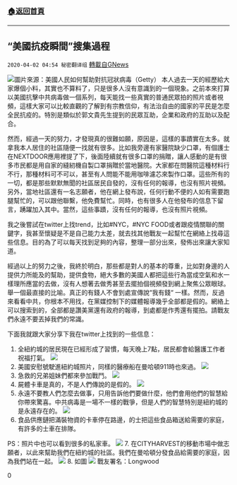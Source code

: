 ###  [:house:返回首頁](https://github.com/ourhimalayas/txt)
---

## “美國抗疫瞬間”搜集過程
`2020-04-02 04:54 秘密翻译组` [轉載自GNews](https://gnews.org/zh-hant/159914/)

![](https://s3-ap-northeast-1.amazonaws.com/news.guo.offload.media/wp-content/uploads/2020/04/02045035/gettyimages-1207960430.jpg)圖片來源：美國人民如何幫助對抗冠狀病毒（Getty） 
本人過去一天的經歷給大家爆個小料，其實也不算料了，只是很多人沒有意識到的一個現象。之前本來打算以美國抗擊中共病毒做一個系列，每天能找一些真實的普通民眾拍的照片或者視頻，這樣大家可以比較直觀的了解到有宗教信仰，有法治自由的國家的平民是怎麼全民抗疫的。特別是類似於郭文貴先生提到的民眾互助，企業和政府的互助以及配合。

然而，經過一天的努力，才發現真的很難如願，原因是，這樣的事蹟實在太多。就拿我本人居住的社區隨便一找就有很多。比如我旁邊有家醫院缺少口罩，有個護士在NEXTDOOR應用裡提了下，後面陸續就有很多口罩的捐贈，讓人感動的是有很多市民都是用自家的縫紉機自製口罩捐贈於當地醫院。大家都在問醫院這種材料行不行，那種材料可不可以，甚至有人問能不能用咖啡濾芯來製作口罩。這些所有的一切，都是那些默默無聞的社區居民自發的，沒有任何的報導，也沒有照片視頻。另外，當地社區還有一名志願者，他在網上發布說，任何行動不便的人如有需要跑腿幫忙的，可以跟他聯繫，他免費幫忙。同時，也有很多人在他發布的信息下留言，踴躍加入其中。當然，這些事蹟，沒有任何的報導，也沒有照片視頻。

我之後嘗試在twitter上找trend，比如#NYC，#NYC FOOD或者跟疫情關聯的關鍵字，我甚至懷疑是不是自己能力太差，就去找其他戰友一起幫忙在網絡上找尋這些信息。目的為了可以每天找到足夠的內容，整理一部分出來，發佈出來讓大家知道。

經過以上的努力之後，我終於明白，那些都是對人的基本的尊重，比如對身邊的人提供力所能及的幫助，提供食物，絕大多數的美國人都把這些行為當成空氣和水一樣理所應當的去做，沒有人想著去做秀甚至去擺拍個視頻發到網上聚焦公眾眼球。舉一個最直接的比喻。真正的有錢人不會到處宣傳說“我有錢“ 一樣。然而，反過來看看中共，你根本不用找，在黨媒控制下的媒體報導幾乎全部都是假的。網絡上可以搜索到的，全部都是讚美黨還有政府的報導，到處都是作秀還有擺拍。請戰友們永遠不要丟掉我們的常識。

下面我就跟大家分享下我在twitter上找到的一些信息：

1. 全紐約城的居民現在已經形成了習慣，每天晚上7點，居民都會給醫護工作者祝福打氣。
![](https://s3-ap-northeast-1.amazonaws.com/news.guo.offload.media/wp-content/uploads/2020/04/02042848/Picture-1-12.png)
2. 美國安慰號駛進紐約城照片，同樣的醫療船在曼哈頓911時也來過。
![](https://s3-ap-northeast-1.amazonaws.com/news.guo.offload.media/wp-content/uploads/2020/04/02043126/Picture-1-13.png)
3. 急救的兄弟姐妹們都來參加戰鬥。
![](https://s3-ap-northeast-1.amazonaws.com/news.guo.offload.media/wp-content/uploads/2020/04/02043155/Picture-1-14.png)
4. 屍體卡車是真的，不是人們傳說的是假的。
![](https://s3-ap-northeast-1.amazonaws.com/news.guo.offload.media/wp-content/uploads/2020/04/02043330/Picture-1-15.png)
5. 永遠不要教人們怎麼去做事，只用告訴他們要做什麼，他們會用他們的智慧給你帶來驚喜。中共病毒是一場不一樣的戰爭，但是人們的智慧特別是紐約城的是永遠存在的。
![](https://s3-ap-northeast-1.amazonaws.com/news.guo.offload.media/wp-content/uploads/2020/04/02043857/Picture-1-16.png)
6. 食品供應鏈把滿裝物資的卡車停在路邊，的士把這些食品箱送給需要的家庭，有許多的士車在排隊。

PS：照片中也可以看到很多的私家車。
![](https://s3-ap-northeast-1.amazonaws.com/news.guo.offload.media/wp-content/uploads/2020/04/02044009/Picture-1-17.png)
7. 在CITYHARVEST的移動市場中做志願者，以此來幫助我們在紐約城的社區。我們在曼哈頓分發食品給需要的家庭，因為我們站在一起。
![](https://s3-ap-northeast-1.amazonaws.com/news.guo.offload.media/wp-content/uploads/2020/04/02044037/Picture-1-18.png)
8. 如圖
![](https://s3-ap-northeast-1.amazonaws.com/news.guo.offload.media/wp-content/uploads/2020/04/02044106/Picture-1-19.png)
戰友署名：Longwood

0
